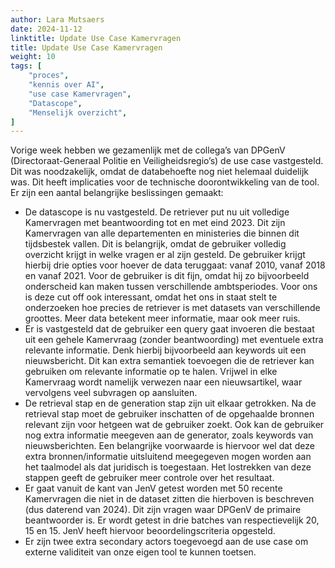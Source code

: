 ```yaml
---
author: Lara Mutsaers 
date: 2024-11-12
linktitle: Update Use Case Kamervragen
title: Update Use Case Kamervragen
weight: 10
tags: [
    "proces",
    "kennis over AI",
    "use case Kamervragen",
    "Datascope",
    "Menselijk overzicht",
]
---
```


Vorige week hebben we gezamenlijk met de collega’s van DPGenV (Directoraat-Generaal Politie en Veiligheidsregio’s) de use case vastgesteld. Dit was noodzakelijk, omdat de databehoefte nog niet helemaal duidelijk was. Dit heeft implicaties voor de technische doorontwikkeling van de tool. Er zijn een aantal belangrijke beslissingen gemaakt:

-	De datascope is nu vastgesteld. De retriever put nu uit volledige Kamervragen met beantwoording tot en met eind 2023. Dit zijn Kamervragen van alle departementen en ministeries die binnen dit tijdsbestek vallen. Dit is belangrijk, omdat de gebruiker volledig overzicht krijgt in welke vragen er al zijn gesteld. De gebruiker krijgt hierbij drie opties voor hoever de data teruggaat: vanaf 2010, vanaf 2018 en vanaf 2021. Voor de gebruiker is dit fijn, omdat hij zo bijvoorbeeld onderscheid kan maken tussen verschillende ambtsperiodes. Voor ons is deze cut off ook interessant, omdat het ons in staat stelt te onderzoeken hoe precies de retriever is met datasets van verschillende groottes. Meer data betekent meer informatie, maar ook meer ruis. 
-	Er is vastgesteld dat de gebruiker een query gaat invoeren die bestaat uit een gehele Kamervraag (zonder beantwoording) met eventuele extra relevante informatie. Denk hierbij bijvoorbeeld aan keywords uit een nieuwsbericht. Dit kan extra semantiek toevoegen die de retriever kan gebruiken om relevante informatie op te halen. Vrijwel in elke Kamervraag wordt namelijk verwezen naar een nieuwsartikel, waar vervolgens veel subvragen op aansluiten.
-	De retrieval stap en de generation stap zijn uit elkaar getrokken. Na de retrieval stap moet de gebruiker inschatten of de opgehaalde bronnen relevant zijn voor hetgeen wat de gebruiker zoekt. Ook kan de gebruiker nog extra informatie meegeven aan de generator, zoals keywords van nieuwsberichten. Een belangrijke voorwaarde is hiervoor wel dat deze extra bronnen/informatie uitsluitend meegegeven mogen worden aan het taalmodel als dat juridisch is toegestaan. Het lostrekken van deze stappen geeft de gebruiker meer controle over het resultaat.
-	Er gaat vanuit de kant van JenV getest worden met 50 recente Kamervragen die niet in de dataset zitten die hierboven is beschreven (dus daterend van 2024). Dit zijn vragen waar DPGenV de primaire beantwoorder is. Er wordt getest in drie batches van respectievelijk 20, 15 en 15. JenV heeft hiervoor beoordelingscriteria opgesteld.
-	Er zijn twee extra secondary actors toegevoegd aan de use case om externe validiteit van onze eigen tool te kunnen toetsen. 
